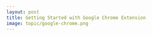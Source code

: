 ```yaml
---
layout: post
title: Getting Started with Google Chrome Extension
image: topic/google-chrome.png
---
```

